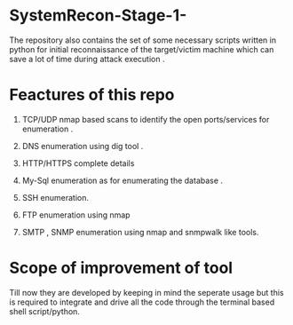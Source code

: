 # SystemRecon-Stage-1-
The repository also  contains the set of some necessary scripts written in python for initial reconnaissance of the target/victim machine  which can save a lot of time during attack execution . 

# Feactures of this repo 
1. TCP/UDP nmap based scans to identify the open ports/services for enumeration . 

2. DNS enumeration using dig tool . 
3. HTTP/HTTPS complete details 
4. My-Sql enumeration as for enumerating the database . 
5. SSH enumeration. 
6. FTP enumeration using nmap 
7. SMTP , SNMP enumeration using nmap and snmpwalk like tools. 

# Scope of improvement of tool 
Till now they are developed by keeping in mind the seperate usage but this is 
required to integrate and drive all the code through the terminal based shell script/python.
